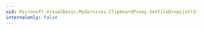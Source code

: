 ```yaml
---
uid: Microsoft.VisualBasic.MyServices.ClipboardProxy.SetFileDropList(System.Collections.Specialized.StringCollection)
internalonly: False
---
```

